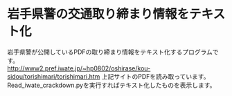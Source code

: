 # 岩手県警の交通取り締まり情報をテキスト化
岩手県警が公開しているPDFの取り締まり情報をテキスト化するプログラムです。  
http://www2.pref.iwate.jp/~hp0802/oshirase/kou-sidou/torishimari/torishimari.htm
上記サイトのPDFを読み取っています。
Read_iwate_crackdown.pyを実行すればテキスト化したものを表示します。
